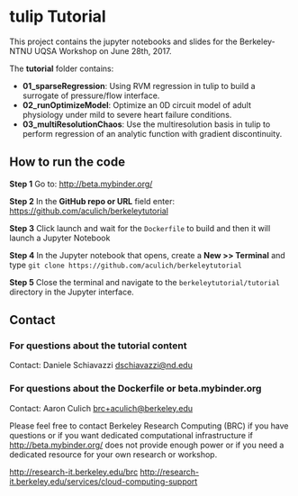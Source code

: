# tulip Tutorial

This project contains the jupyter notebooks and slides for the Berkeley-NTNU UQSA Workshop on June 28th, 2017.

The **tutorial** folder contains:

- **01_sparseRegression**: Using RVM regression in tulip to build a surrogate of pressure/flow interface.
- **02_runOptimizeModel**: Optimize an 0D circuit model of adult physiology under mild to severe heart failure conditions.
- **03_multiResolutionChaos**: Use the multiresolution basis in tulip to perform regression of an analytic function with gradient discontinuity.

## How to run the code

**Step 1** Go to: http://beta.mybinder.org/

**Step 2** In the **GitHub repo or URL** field enter: https://github.com/aculich/berkeleytutorial

**Step 3** Click launch and wait for the `Dockerfile` to build and then it will launch a Jupyter Notebook

**Step 4** In the Jupyter notebook that opens, create a **New >> Terminal** and type `git clone https://github.com/aculich/berkeleytutorial`

**Step 5** Close the terminal and navigate to the `berkeleytutorial/tutorial` directory in the Jupyter interface.

## Contact

### For questions about the tutorial content

Contact: Daniele Schiavazzi <dschiavazzi@nd.edu>


### For questions about the Dockerfile or beta.mybinder.org

Contact: Aaron Culich <brc+aculich@berkeley.edu>

Please feel free to contact Berkeley Research Computing (BRC) if you have
questions or if you want dedicated computational infrastructure if
http://beta.mybinder.org/ does not provide enough power or if you need a
dedicated resource for your own research or workshop.

http://research-it.berkeley.edu/brc
http://research-it.berkeley.edu/services/cloud-computing-support
